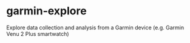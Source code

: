 # garmin-explore
Explore data collection and analysis from a Garmin device (e.g. Garmin Venu 2 Plus smartwatch)
